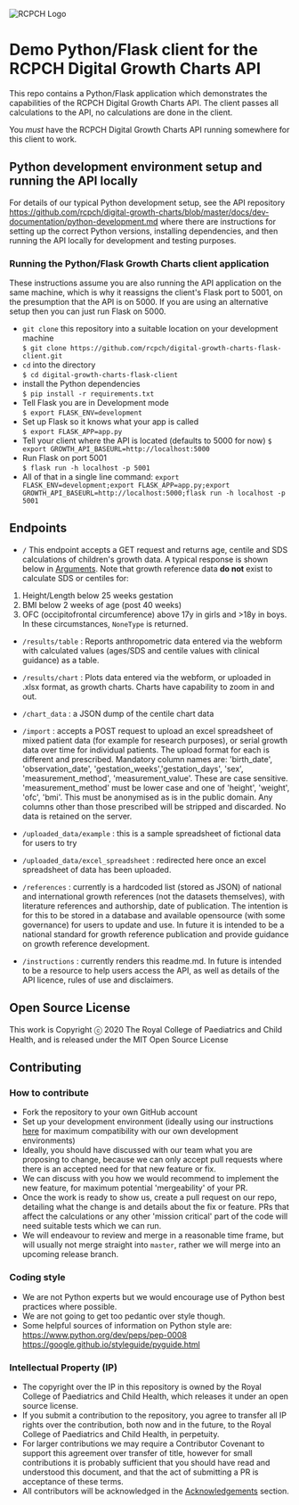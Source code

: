 ![RCPCH Logo](https://www.rcpch.ac.uk/themes/rcpch/images/logo-desktop.svg)

# Demo Python/Flask client for the RCPCH Digital Growth Charts API

This repo contains a Python/Flask application which demonstrates the capabilities of the RCPCH Digital Growth Charts API. The client passes all calculations to the API, no calculations are done in the client.

You *must* have the RCPCH Digital Growth Charts API running somewhere for this client to work.

## Python development environment setup and running the API locally

For details of our typical Python development setup, see the API repository https://github.com/rcpch/digital-growth-charts/blob/master/docs/dev-documentation/python-development.md where there are instructions for setting up the correct Python versions, installing dependencies, and then running the API locally for development and testing purposes.

### Running the Python/Flask Growth Charts client application

These instructions assume you are also running the API application on the same machine, which is why it reassigns the client's Flask port to 5001, on the presumption that the API is on 5000. If you are using an alternative setup then you can just run Flask on 5000.

* `git clone` this repository into a suitable location on your development machine  
`$ git clone https://github.com/rcpch/digital-growth-charts-flask-client.git`  
* `cd` into the directory  
`$ cd digital-growth-charts-flask-client`  
* install the Python dependencies  
`$ pip install -r requirements.txt`  
* Tell Flask you are in Development mode  
`$ export FLASK_ENV=development`
* Set up Flask so it knows what your app is called  
`$ export FLASK_APP=app.py`  
* Tell your client where the API is located (defaults to 5000 for now)
`$ export GROWTH_API_BASEURL=http://localhost:5000`  
* Run Flask on port 5001  
`$ flask run -h localhost -p 5001`  
* All of that in a single line command: `export FLASK_ENV=development;export FLASK_APP=app.py;export GROWTH_API_BASEURL=http://localhost:5000;flask run -h localhost -p 5001`

## Endpoints
- `/` This endpoint accepts a GET request and returns age, centile and SDS calculations of children's growth data. A typical response is shown below in [Arguments](#Arguments). Note that growth reference data **do not** exist to calculate SDS or centiles for:
1. Height/Length below 25 weeks gestation
2. BMI below 2 weeks of age (post 40 weeks)
3. OFC (occipitofrontal circumference) above 17y in girls and >18y in boys.
In these circumstances, `NoneType` is returned.

- `/results/table` : Reports anthropometric data entered via the webform with calculated values (ages/SDS and centile values with clinical guidance) as a table.

- `/results/chart` : Plots data entered via the webform, or uploaded in .xlsx format, as growth charts. Charts have capability to zoom in and out.

- `/chart_data` : a JSON dump of the centile chart data

- `/import` : accepts a POST request to upload an excel spreadsheet of mixed patient data (for example for research purposes), or serial growth data over time for individual patients. The upload format for each is different and prescribed. Mandatory column names are: 'birth_date', 'observation_date', 'gestation_weeks','gestation_days', 'sex', 'measurement_method', 'measurement_value'. These are case sensitive. 'measurement_method' must be lower case and one of 'height', 'weight', 'ofc', 'bmi'. This must be anonymised as is in the public domain. Any columns other than those prescribed will be stripped and discarded. No data is retained on the server.

- `/uploaded_data/example` : this is a sample spreadsheet of fictional data for users to try

- `/uploaded_data/excel_spreadsheet` : redirected here once an excel spreadsheet of data has been uploaded.

- `/references` : currently is a hardcoded list (stored as JSON) of national and international growth references (not the datasets themselves), with literature references and authorship, date of publication. The intention is for this to be stored in a database and available opensource (with some governance) for users to update and use. In future it is intended to be a national standard for growth reference publication and provide guidance on growth reference development.

- `/instructions` : currently renders this readme.md. In future is intended to be a resource to help users access the API, as well as details of the API licence, rules of use and disclaimers.

## Open Source License

This work is Copyright ⓒ 2020 The Royal College of Paediatrics and Child Health, and is released under the MIT Open Source License  

## Contributing
### How to contribute

* Fork the repository to your own GitHub account
* Set up your development environment (ideally using our instructions [here](python-development.md) for maximum compatibility with our own development environments)
* Ideally, you should have discussed with our team what you are proposing to change, because we can only accept pull requests where there is an accepted need for that new feature or fix.
* We can discuss with you how we would recommend to implement the new feature, for maximum potential 'mergeability' of your PR.
* Once the work is ready to show us, create a pull request on our repo, detailing what the change is and details about the fix or feature. PRs that affect the calculations or any other 'mission critical' part of the code will need suitable tests which we can run.
* We will endeavour to review and merge in a reasonable time frame, but will usually not merge straight into `master`, rather we will merge into an upcoming release branch.

### Coding style

* We are not Python experts but we would encourage use of Python best practices where possible.
* We are not going to get too pedantic over style though.
* Some helpful sources of information on Python style are:  
https://www.python.org/dev/peps/pep-0008  
https://google.github.io/styleguide/pyguide.html  


### Intellectual Property (IP)

* The copyright over the IP in this repository is owned by the Royal College of Paediatrics and Child Health, which releases it under an open source license.
* If you submit a contribution to the repository, you agree to transfer all IP rights over the contribution, both now and in the future, to the Royal College of Paediatrics and Child Health, in perpetuity.
* For larger contributions we may require a Contributor Covenant to support this agreement over transfer of title, however for small contributions it is probably sufficient that you should have read and understood this document, and that the act of submitting a PR is acceptance of these terms.
* All contributors will be acknowledged in the [Acknowledgements](acknowledgements.md) section.
